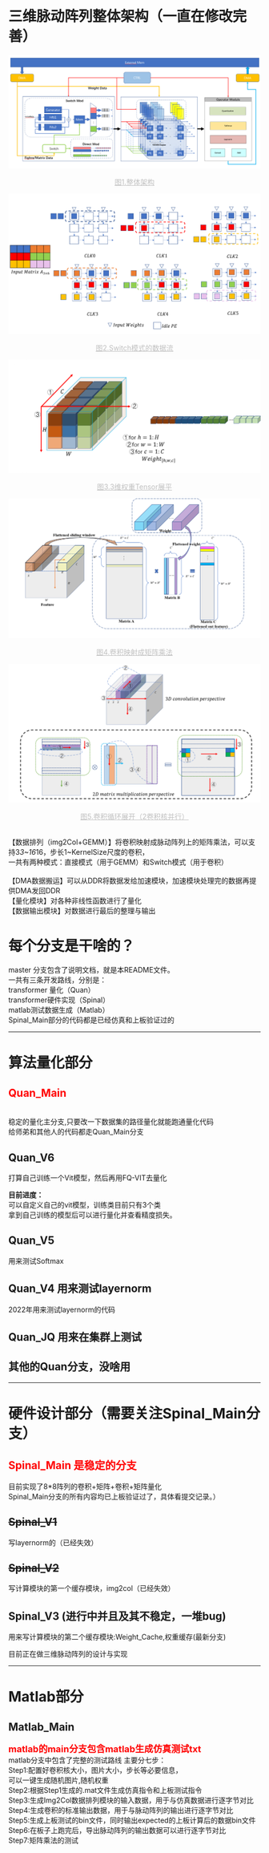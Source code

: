 # 三维脉动阵列整体架构（一直在修改完善）
![Alt text](%E6%95%B4%E4%BD%93%E6%9E%B6%E6%9E%84.png)
<center style="font-size:14px;color:#C0C0C0;text-decoration:underline">图1.整体架构</center>

![Alt text](<Dataflow of switch-mod..png>)
<center style="font-size:14px;color:#C0C0C0;text-decoration:underline">图2.Switch模式的数据流</center>

![Alt text](<A 3-D weight tensor is flatten along the channel dimension..png>)
<center style="font-size:14px;color:#C0C0C0;text-decoration:underline">图3.3维权重Tensor展平</center>

![Alt text](<Fig. 8. CNN mapped to matrix multiplication..png>)
<center style="font-size:14px;color:#C0C0C0;text-decoration:underline">图4.卷积映射成矩阵乘法</center>

![Alt text](%E5%BE%AA%E7%8E%AF%E5%B1%95%E5%BC%80.png)
<center style="font-size:14px;color:#C0C0C0;text-decoration:underline">图5.卷积循环展开（2卷积核并行）</center>

<br>【数据排列（img2Col+GEMM）】将卷积映射成脉动阵列上的矩阵乘法，可以支持3*3~16*16，步长1~KernelSize尺度的卷积，
<br>一共有两种模式：直接模式（用于GEMM）和Switch模式（用于卷积）
<br>
<br>【DMA数据搬运】可以从DDR将数据发给加速模块，加速模块处理完的数据再提供DMA发回DDR
<br>【量化模块】对各种非线性函数进行了量化
<br>【数据输出模块】对数据进行最后的整理与输出
# 每个分支是干啥的？
master 分支包含了说明文档，就是本README文件。
<br>一共有三条开发路线，分别是：
<br>transformer 量化（Quan）
<br>transformer硬件实现（Spinal）
<br>matlab测试数据生成（Matlab）
<br>Spinal_Main部分的代码都是已经仿真和上板验证过的
***
# 算法量化部分
## <font color=Red> Quan_Main</font>
<br>稳定的量化主分支,只要改一下数据集的路径量化就能跑通量化代码
<br>给师弟和其他人的代码都走Quan_Main分支
## Quan_V6
打算自己训练一个Vit模型，然后再用FQ-VIT去量化

**目前进度：**<br>
可以自定义自己的vit模型，训练类目前只有3个类<br>
拿到自己训练的模型后可以进行量化并查看精度损失。

## Quan_V5 
用来测试Softmax
## Quan_V4 用来测试layernorm
2022年用来测试layernorm的代码
## Quan_JQ 用来在集群上测试
## 其他的Quan分支，没啥用
***



# 硬件设计部分（需要关注Spinal_Main分支）
## <font color=Red> Spinal_Main 是稳定的分支</font>
目前实现了8*8阵列的卷积+矩阵+卷积+矩阵量化<br>
Spinal_Main分支的所有内容均已上板验证过了，具体看提交记录。）
## ~~Spinal_V1~~
 写layernorm的（已经失效）
## ~~Spinal_V2~~
 写计算模块的第一个缓存模块，img2col（已经失效）
## Spinal_V3 (进行中并且及其不稳定，一堆bug)
用来写计算模块的第二个缓存模块:Weight_Cache,权重缓存(最新分支)

目前正在做三维脉动阵列的设计与实现


***
# Matlab部分
## Matlab_Main
<font size=4 color=Red>**matlab的main分支包含matlab生成仿真测试txt**</font>
<br>matlab分支中包含了完整的测试路线
主要分七步：
<br>Step1:配置好卷积核大小，图片大小，步长等必要信息，
<br>可以一键生成随机图片,随机权重
<br>Step2:根据Step1生成的.mat文件生成仿真指令和上板测试指令
<br>Step3:生成Img2Col数据排列模块的输入数据，用于与仿真数据进行逐字节对比
<br>Step4:生成卷积的标准输出数据，用于与脉动阵列的输出进行逐字节对比
<br>Step5:生成上板测试的bin文件，同时输出expected的上板计算后的数据bin文件
<br>Step6:在板子上跑完后，导出脉动阵列的输出数据可以进行逐字节对比
<br>Step7:矩阵乘法的测试
